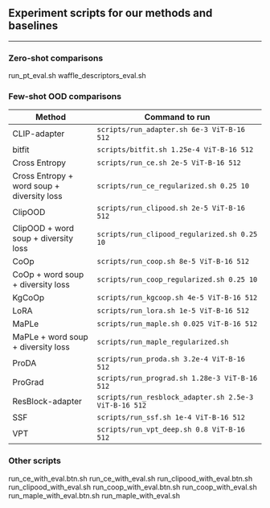 ## Experiment scripts for our methods and baselines
-----------------------

### Zero-shot comparisons

run_pt_eval.sh
waffle_descriptors_eval.sh

### Few-shot OOD comparisons

| Method | Command to run |
| ------ | -------------- |
| CLIP-adapter | `scripts/run_adapter.sh 6e-3 ViT-B-16 512` |
| bitfit | `scripts/bitfit.sh 1.25e-4 ViT-B-16 512` |
| Cross Entropy | `scripts/run_ce.sh 2e-5 ViT-B-16 512` |
| Cross Entropy + word soup + diversity loss | `scripts/run_ce_regularized.sh 0.25 10` |
| ClipOOD | `scripts/run_clipood.sh 2e-5 ViT-B-16 512` |
| ClipOOD + word soup + diversity loss | `scripts/run_clipood_regularized.sh 0.25 10` |
| CoOp | `scripts/run_coop.sh 8e-5 ViT-B-16 512` |
| CoOp + word soup + diversity loss | `scripts/run_coop_regularized.sh 0.25 10` |
| KgCoOp |  `scripts/run_kgcoop.sh 4e-5 ViT-B-16 512` |
| LoRA |  `scripts/run_lora.sh 1e-5 ViT-B-16 512` |
| MaPLe |  `scripts/run_maple.sh 0.025 ViT-B-16 512` |
| MaPLe + word soup + diversity loss |  `scripts/run_maple_regularized.sh` |
| ProDA |  `scripts/run_proda.sh 3.2e-4 ViT-B-16 512` |
| ProGrad |  `scripts/run_prograd.sh 1.28e-3 ViT-B-16 512` |
| ResBlock-adapter | `scripts/run_resblock_adapter.sh 2.5e-3 ViT-B-16 512` |
| SSF | `scripts/run_ssf.sh 1e-4 ViT-B-16 512` |
| VPT | `scripts/run_vpt_deep.sh 0.8 ViT-B-16 512` |

### Other scripts

run_ce_with_eval.btn.sh
run_ce_with_eval.sh
run_clipood_with_eval.btn.sh
run_clipood_with_eval.sh
run_coop_with_eval.btn.sh
run_coop_with_eval.sh
run_maple_with_eval.btn.sh
run_maple_with_eval.sh
